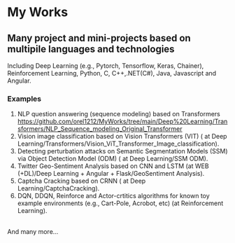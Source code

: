 # My Works
## Many project and mini-projects based on multipile languages and technologies
Including Deep Learning (e.g., Pytorch, Tensorflow, Keras, Chainer), Reinforcement Learning, Python, C, C++,.NET(C#), Java, Javascript and Angular.
### Examples
1. NLP question answering (sequence modeling) based on Transformers  <br><a>https://github.com/orel1212/MyWorks/tree/main/Deep%20Learning/Transformers/NLP_Sequence_modeling_Original_Transformer</a> <br>
2. Vision image classification based on Vision Transformers (VIT) ( at Deep Learning/Transformers/Vision_ViT_Transformer_Image_classification). <br>
3. Detecting perturbation attacks on Semantic Segmentation Models (SSM) via Object Detection Model (ODM) ( at Deep Learning/SSM ODM). <br>
4. Twitter Geo-Sentiment Analysis based on CNN and LSTM (at WEB (+DL)/Deep Learning + Angular + Flask/GeoSentiment Analysis). <br>
5. Captcha Cracking based on CRNN ( at Deep Learning/CaptchaCracking). <br>
6. DQN, DDQN, Reinforce and Actor-crtitics algorithms for known toy example environments (e.g., Cart-Pole, Acrobot, etc) (at Reinforcement Learning).<br>
<br>
And many more...
 
